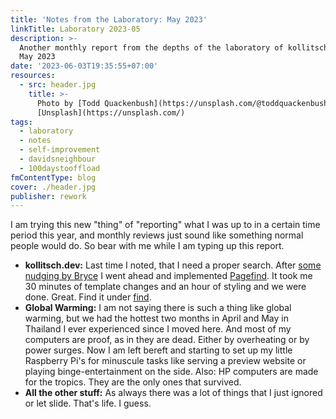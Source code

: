 ```yaml
---
title: 'Notes from the Laboratory: May 2023'
linkTitle: Laboratory 2023-05
description: >-
  Another monthly report from the depths of the laboratory of kollitsch.dev -
  May 2023
date: '2023-06-03T19:35:55+07:00'
resources:
  - src: header.jpg
    title: >-
      Photo by [Todd Quackenbush](https://unsplash.com/@toddquackenbush) via
      [Unsplash](https://unsplash.com/)
tags:
  - laboratory
  - notes
  - self-improvement
  - davidsneighbour
  - 100daystooffload
fmContentType: blog
cover: ./header.jpg
publisher: rework
---
```


I am trying this new "thing" of "reporting" what I was up to in a certain time period this year, and monthly reviews just sound like something normal people would do. So bear with me while I am typing up this report.

- **kollitsch.dev:** Last time I noted, that I need a proper search. After [some nudging by Bryce](https://github.com/davidsneighbour/kollitsch.dev/discussions/246#discussioncomment-5771538) I went ahead and implemented [Pagefind](https://pagefind.app/). It took me 30 minutes of template changes and an hour of styling and we were done. Great. Find it under [find](/find/).
- **Global Warming:** I am not saying there is such a thing like global warming, but we had the hottest two months in April and May in Thailand I ever experienced since I moved here. And most of my computers are proof, as in they are dead. Either by overheating or by power surges. Now I am left bereft and starting to set up my little Raspberry Pi's for minuscule tasks like serving a preview website or playing binge-entertainment on the side. Also: HP computers are made for the tropics. They are the only ones that survived.
- **All the other stuff:** As always there was a lot of things that I just ignored or let slide. That's life. I guess.
